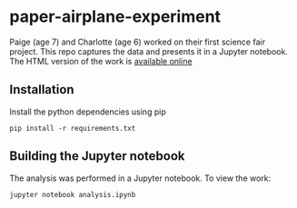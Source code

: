 # paper-airplane-experiment
Paige (age 7) and Charlotte (age 6) worked on their first science fair project. This repo captures the data and presents it in a Jupyter notebook. The HTML version of the work is [available online](https://dwcaraway.github.io/paper-airplane-experiment/)

## Installation
Install the python dependencies using pip

```
pip install -r requirements.txt
```

## Building the Jupyter notebook
The analysis was performed in a Jupyter notebook. To view the work:

```
jupyter notebook analysis.ipynb
```
